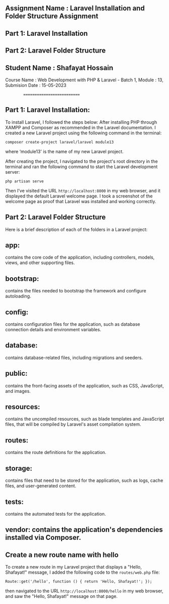 
## Assignment Name    :  Laravel Installation and Folder Structure Assignment 
##                       Part 1: Laravel Installation 
##                       Part 2: Laravel Folder Structure 

## Student Name	   :  Shafayat Hossain
Course Name 	     :  Web Development with PHP & Laravel - Batch 1,
Module  		       :  13,
Submision Date  	 :  15-05-2023

			=========================

## Part 1: Laravel Installation:

To install Laravel, I followed the steps below:
After installing PHP through XAMPP and Composer as recommended in the Laravel documentation. I created a new Laravel project using the following command in the terminal: 

```
composer create-project laravel/laravel module13
```

where  ‘module13' is the name of my new Laravel project.

After creating the project, I navigated to the project's root directory in the terminal and ran the following command to start the Laravel development server: 

```
php artisan serve
```

Then I’ve visited the URL  ```http://localhost:8000``` in my web browser, and it displayed the default  Laravel welcome page. I took a screenshot of the welcome page as proof that Laravel was installed and working correctly.



## Part 2: Laravel Folder Structure

Here is a brief description of each of the folders in a Laravel project:

## app: 
contains the core code of the application, including controllers, models, views, and other supporting files.

## bootstrap: 
contains the files needed to bootstrap the framework and configure autoloading.

## config: 
contains configuration files for the application, such as database connection details and environment variables.

## database: 
contains database-related files, including migrations and seeders.

## public: 
contains the front-facing assets of the application, such as CSS, JavaScript, and images.

## resources: 
contains the uncompiled resources, such as blade templates and JavaScript files, that will be compiled by Laravel's asset compilation system.

## routes: 
contains the route definitions for the application.

## storage: 
contains files that need to be stored for the application, such as logs, cache files, and user-generated content.

## tests: 
contains the automated tests for the application.

## vendor: contains the application's dependencies installed via Composer.


## Create a new route name with hello
To create a new route in my Laravel project that displays a "Hello, Shafayat!" message, I added the following code to the  ```routes/web.php```  file:

 ```
 Route::get('/hello', function () { return 'Hello, Shafayat!'; });
 ``` 

then navigated to the URL ```http://localhost:8000/hello``` in my web browser, and saw the "Hello, Shafayat!" message on that page.
